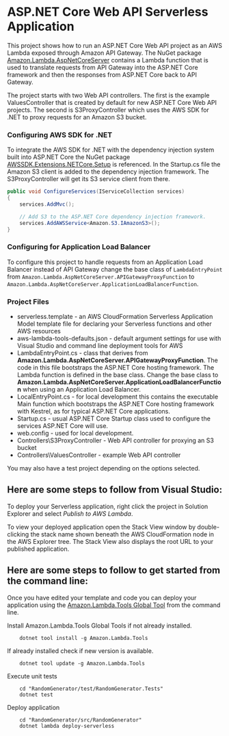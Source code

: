 # ASP.NET Core Web API Serverless Application

This project shows how to run an ASP.NET Core Web API project as an AWS Lambda 
exposed through Amazon API Gateway. 
The NuGet package [Amazon.Lambda.AspNetCoreServer](https://www.nuget.org/packages/Amazon.Lambda.AspNetCoreServer) 
contains a Lambda function that is used to translate requests from API Gateway 
into the ASP.NET Core framework and then the responses from ASP.NET Core back to
API Gateway.

The project starts with two Web API controllers. 
The first is the example ValuesController that is created by default for new 
ASP.NET Core Web API projects. The second is S3ProxyController which uses the 
AWS SDK for .NET to proxy requests for an Amazon S3 bucket.


### Configuring AWS SDK for .NET ###

To integrate the AWS SDK for .NET with the dependency injection system built 
into ASP.NET Core the NuGet package 
[AWSSDK.Extensions.NETCore.Setup](https://www.nuget.org/packages/AWSSDK.Extensions.NETCore.Setup/) 
is referenced. In the Startup.cs file the Amazon S3 client is added to the 
dependency injection framework. The S3ProxyController will get its S3 service 
client from there.

```csharp
public void ConfigureServices(IServiceCollection services)
{
    services.AddMvc();

    // Add S3 to the ASP.NET Core dependency injection framework.
    services.AddAWSService<Amazon.S3.IAmazonS3>();
}
```

### Configuring for Application Load Balancer ###

To configure this project to handle requests from an Application Load Balancer 
instead of API Gateway change the base class of `LambdaEntryPoint` from 
`Amazon.Lambda.AspNetCoreServer.APIGatewayProxyFunction` to 
`Amazon.Lambda.AspNetCoreServer.ApplicationLoadBalancerFunction`.

### Project Files ###

* serverless.template - an AWS CloudFormation Serverless Application Model 
  template file for declaring your Serverless functions and other AWS resources
* aws-lambda-tools-defaults.json - default argument settings for use with Visual
  Studio and command line deployment tools for AWS
* LambdaEntryPoint.cs - class that derives from **Amazon.Lambda.AspNetCoreServer.APIGatewayProxyFunction**. 
  The code in this file bootstraps the ASP.NET Core hosting framework. The 
  Lambda function is defined in the base class. Change the base class 
  to **Amazon.Lambda.AspNetCoreServer.ApplicationLoadBalancerFunction** when 
  using an Application Load Balancer.
* LocalEntryPoint.cs - for local development this contains the executable Main 
  function which bootstraps the ASP.NET Core hosting framework with Kestrel, as 
  for typical ASP.NET Core applications.
* Startup.cs - usual ASP.NET Core Startup class used to configure the services 
  ASP.NET Core will use.
* web.config - used for local development.
* Controllers\S3ProxyController - Web API controller for proxying an S3 bucket
* Controllers\ValuesController - example Web API controller

You may also have a test project depending on the options selected.

## Here are some steps to follow from Visual Studio:

To deploy your Serverless application, right click the project in Solution 
Explorer and select *Publish to AWS Lambda*.

To view your deployed application open the Stack View window by double-clicking 
the stack name shown beneath the AWS CloudFormation node in the AWS Explorer 
tree. The Stack View also displays the root URL to your published application.

## Here are some steps to follow to get started from the command line:

Once you have edited your template and code you can deploy your application 
using the [Amazon.Lambda.Tools Global Tool](https://github.com/aws/aws-extensions-for-dotnet-cli#aws-lambda-amazonlambdatools) 
from the command line.

Install Amazon.Lambda.Tools Global Tools if not already installed.
```
    dotnet tool install -g Amazon.Lambda.Tools
```

If already installed check if new version is available.
```
    dotnet tool update -g Amazon.Lambda.Tools
```

Execute unit tests
```
    cd "RandomGenerator/test/RandomGenerator.Tests"
    dotnet test
```

Deploy application
```
    cd "RandomGenerator/src/RandomGenerator"
    dotnet lambda deploy-serverless
```
